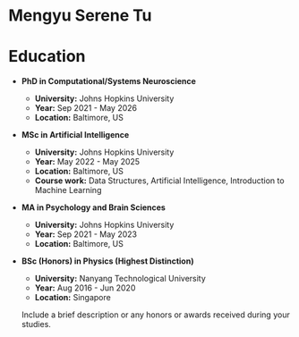 # Mengyu Serene Tu

# Education

- **PhD in Computational/Systems Neuroscience**
  - **University:** Johns Hopkins University
  - **Year:** Sep 2021 - May 2026
  - **Location:** Baltimore, US


- **MSc in Artificial Intelligence**
  - **University:** Johns Hopkins University
  - **Year:** May 2022 - May 2025
  - **Location:** Baltimore, US
  - **Course work:** Data Structures, Artificial Intelligence, Introduction to Machine Learning


- **MA in Psychology and Brain Sciences**
  - **University:** Johns Hopkins University
  - **Year:** Sep 2021 - May 2023
  - **Location:** Baltimore, US
  
- **BSc (Honors) in Physics (Highest Distinction)**
  - **University:** Nanyang Technological University
  - **Year:** Aug 2016 - Jun 2020
  - **Location:** Singapore
  
  Include a brief description or any honors or awards received during your studies.
